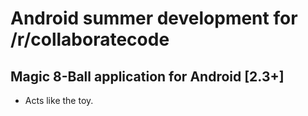 Android summer development for /r/collaboratecode
=========
Magic 8-Ball application for Android [2.3+] 
--------
* Acts like the toy.  



